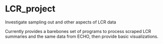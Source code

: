 # LCR_project
Investigate sampling out and other aspects of LCR data

Currently provides a barebones set of programs to process scraped LCR summaries and the same data from ECHO, then provide basic visualizations.